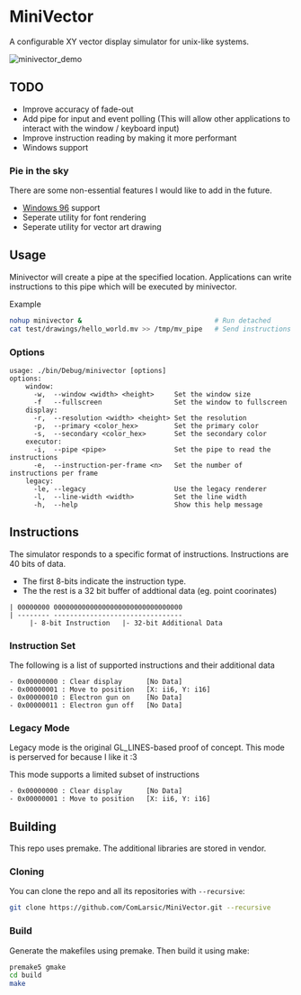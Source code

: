 # MiniVector

A configurable XY vector display simulator for unix-like systems.

![minivector_demo](docs/helloworld_minivector.gif)

## TODO

- Improve accuracy of fade-out
- Add pipe for input and event polling (This will allow other applications to interact with the window / keyboard input)
- Improve instruction reading by making it more performant
- Windows support

### Pie in the sky

There are some non-essential features I would like to add in the future.

- [Windows 96](https://windows96.net/) support
- Seperate utility for font rendering
- Seperate utility for vector art drawing

## Usage

Minivector will create a pipe at the specified location.
Applications can write instructions to this pipe which will be executed by minivector.

Example

```bash
nohup minivector &                                 # Run detached
cat test/drawings/hello_world.mv >> /tmp/mv_pipe   # Send instructions
```

### Options

```
usage: ./bin/Debug/minivector [options]
options:
    window:
      -w,  --window <width> <height>     Set the window size
      -f   --fullscreen                  Set the window to fullscreen
    display:
      -r,  --resolution <width> <height> Set the resolution
      -p,  --primary <color_hex>         Set the primary color
      -s,  --secondary <color_hex>       Set the secondary color
    executor:
      -i,  --pipe <pipe>                 Set the pipe to read the instructions
      -e,  --instruction-per-frame <n>   Set the number of instructions per frame
    legacy:
      -le, --legacy                      Use the legacy renderer
      -l,  --line-width <width>          Set the line width
      -h,  --help                        Show this help message
```

## Instructions

The simulator responds to a specific format of instructions.
Instructions are 40 bits of data.

- The first 8-bits indicate the instruction type.
- The the rest is a 32 bit buffer of addtional data (eg. point coorinates)

```
| 00000000 00000000000000000000000000000000
| -------- --------------------------------
     |- 8-bit Instruction   |- 32-bit Additional Data
```

### Instruction Set

The following is a list of supported instructions and their additional data

```
- 0x00000000 : Clear display      [No Data]
- 0x00000001 : Move to position   [X: ii6, Y: i16]
- 0x00000010 : Electron gun on    [No Data]
- 0x00000011 : Electron gun off   [No Data]
```

### Legacy Mode

Legacy mode is the original GL_LINES-based proof of concept.
This mode is perserved for because I like it :3

This mode supports a limited subset of instructions

```
- 0x00000000 : Clear display      [No Data]
- 0x00000001 : Move to position   [X: ii6, Y: i16]
```

## Building

This repo uses premake. The additional libraries are stored in vendor.

### Cloning

You can clone the repo and all its repositories with `--recursive`:

```bash
git clone https://github.com/ComLarsic/MiniVector.git --recursive
```

### Build

Generate the makefiles using premake.
Then build it using make:

```bash
premake5 gmake
cd build
make
```
